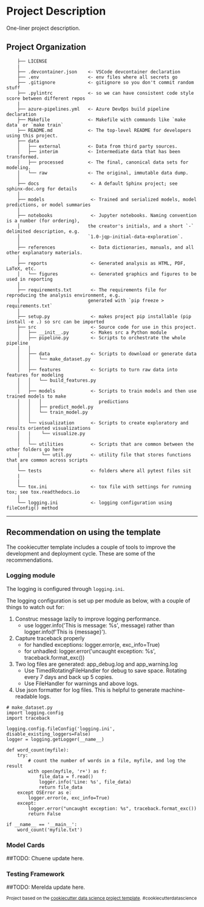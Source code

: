 Project Description
==============================

One-liner project description.

Project Organization
------------

```
    ├── LICENSE
    |
    ├── .devcontainer.json    <- VSCode devcontainer declaration
    ├── .env                  <- env files where all secrets go
    ├── .gitignore            <- gitignore so you don't commit random stuff
    ├── .pylintrc             <- so we can have consistent code style score between different repos
    |
    ├── azure-pipelines.yml   <- Azure DevOps build pipeline declaration
    ├── Makefile              <- Makefile with commands like `make data` or `make train`
    ├── README.md             <- The top-level README for developers using this project.
    ├── data
    │   ├── external          <- Data from third party sources.
    │   ├── interim           <- Intermediate data that has been transformed.
    │   ├── processed         <- The final, canonical data sets for modeling.
    │   └── raw               <- The original, immutable data dump.
    │
    ├── docs                   <- A default Sphinx project; see sphinx-doc.org for details
    │
    ├── models                 <- Trained and serialized models, model predictions, or model summaries
    │
    ├── notebooks              <- Jupyter notebooks. Naming convention is a number (for ordering),
    │                         the creator's initials, and a short `-` delimited description, e.g.
    │                         `1.0-jqp-initial-data-exploration`.
    │
    ├── references             <- Data dictionaries, manuals, and all other explanatory materials.
    │
    ├── reports                <- Generated analysis as HTML, PDF, LaTeX, etc.
    │   └── figures            <- Generated graphics and figures to be used in reporting
    │
    ├── requirements.txt       <- The requirements file for reproducing the analysis environment, e.g.
    │                         generated with `pip freeze > requirements.txt`
    │
    ├── setup.py               <- makes project pip installable (pip install -e .) so src can be imported
    ├── src                    <- Source code for use in this project.
    │   ├── __init__.py        <- Makes src a Python module
    │   ├── pipeline.py        <- Scripts to orchestrate the whole pipeline
    │   │
    │   ├── data               <- Scripts to download or generate data
    │   │   └── make_dataset.py
    │   │
    │   ├── features           <- Scripts to turn raw data into features for modeling
    │   │   └── build_features.py
    │   │
    │   ├── models             <- Scripts to train models and then use trained models to make
    │   │   │                     predictions
    │   │   ├── predict_model.py
    │   │   └── train_model.py
    │   │
    │   └── visualization      <- Scripts to create exploratory and results oriented visualizations
    │   |    └── visualize.py
    │   │
    │   └── utilities          <- Scripts that are common between the other folders go here
    │        └── util.py       <- utility file that stores functions that are common across scripts
    │
    └── tests                  <- folders where all pytest files sit
    |
    |
    └── tox.ini                <- tox file with settings for running tox; see tox.readthedocs.io
    |
    └── logging.ini            <- logging configuration using fileConfig() method
```


--------

## Recommendation on using the template

The cookiecutter template includes a couple of tools to improve the development and deployment cycle. These are some of the recommendations.

### Logging module

The logging is configured through `logging.ini`.

The logging configuration is set up per module as below, with a couple of things to watch out for:

  1. Construc message lazily to improve logging performance.
     - use logger.info('This is message: %s', message) rather than logger.info(f'This is {message}').
  2. Capture traceback properly
     - for handled exceptions: logger.error(e, exc_info=True)
     - for unhadled: logger.error('uncaught exception: %s', traceback.format_exc())
  3. Two log files are generated: app_debug.log and app_warning.log
     - Use TimedRotatingFileHandler for debug to save space. Rotating every 7 days and back up 5 copies.
     - Use FileHandler for warnings and above logs.
  4. Use json formatter for log files. This is helpful to generate machine-readable logs.

```
# make_dataset.py
import logging.config
import traceback

logging.config.fileConfig('logging.ini', disable_existing_loggers=False)
logger = logging.getLogger(__name__)

def word_count(myfile):
    try:
        # count the number of words in a file, myfile, and log the result
        with open(myfile, 'r+') as f:
            file_data = f.read()
            logger.info('Line: %s', file_data)
            return file_data
    except OSError as e:
        logger.error(e, exc_info=True)
    except:
        logger.error("uncaught exception: %s", traceback.format_exc())
        return False

if __name__ == '__main__':
    word_count('myfile.txt')
```
### Model Cards

##TODO: Chuene update here.

### Testing Framework

##TODO: Merelda update here.

<p><small>Project based on the <a target="_blank" href="https://github.com/melio-consulting/cookiecutter-data-science">cookiecutter data science project template</a>. #cookiecutterdatascience</small></p>
